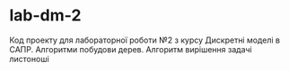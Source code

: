 # lab-dm-2
Код проекту для лабораторної роботи №2 з курсу Дискретні моделі в САПР. Алгоритми побудови дерев. Алгоритм вирішення задачі листоноші
